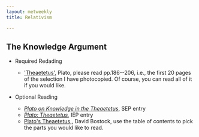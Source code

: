```yaml
---
layout: metweekly
title: Relativism

---
```


## The Knowledge Argument

+ Required Redading
	+ ['Theaetetus',](Theaetetus.pdf) Plato, please read pp.186--206, i.e., the first 20 pages of the selection I have photocopied. Of course, you can read all of it if you would like.

+ Optional Reading
	+ [*Plato on Knowledge in the Theaetetus*,](https://plato.stanford.edu/entries/plato-theaetetus/) SEP entry
	+ [*Plato: Theaetetus*,](http://www.iep.utm.edu/theatetu/) IEP entry
	+ [Plato's Theaetetus,](Bostock.pdf), David Bostock, use the table of contents to pick the parts you would like to read.